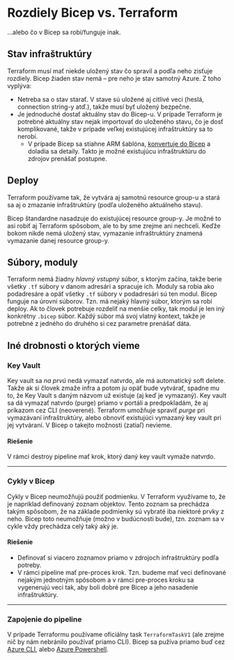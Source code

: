# Rozdiely Bicep vs. Terraform

…alebo čo v Bicep sa robí/funguje inak.

## Stav infraštruktúry

Terraform musí mať niekde uložený stav čo spravil a podľa neho zisťuje rozdiely.
Bicep žiaden stav nemá – pre neho je stav samotný Azure. Z toho vyplýva:

- Netreba sa o stav starať. V stave sú uložené aj citlivé veci (heslá, connection string-y atď.), takže musí byť uložený bezpečne.
- Je jednoduché dostať aktuálny stav do Bicep-u. V prípade Terraform je potrebné aktuálny stav nejak importovať do uloženého
  stavu, čo je dosť komplikované, takže v prípade veľkej existujúcej infraštruktúry sa to nerobí.
  - V prípade Bicep sa stiahne ARM šablóna, [konvertuje do Bicep](https://bicepdemo.z22.web.core.windows.net) a doladia sa detaily.
Takto je možné existujúcu infraštruktúru do zdrojov prenášať postupne.

## Deploy

Terraform používame tak, že vytvára aj samotnú resource group-u a stará sa aj o zmazanie infraštruktúry (podľa uloženého
aktuálneho stavu).

Bicep štandardne nasadzuje do existujúcej resource group-y. Je možné to asi robiť aj Terraform spôsobom, ale to by sme zrejme
ani nechceli. Keďže bokom nikde nemá uložený stav, vymazanie infraštruktúry znamená vymazanie danej resource group-y.

## Súbory, moduly

Terraform nemá žiadny *hlavný vstupný* súbor, s ktorým začína, takže berie všetky `.tf` súbory v danom adresári a spracuje ich.
Moduly sa robia ako podadresáre a opäť všetky `.tf` súbory v podadresári sú ten modul. Bicep funguje na úrovni súborov. Tzn.
má nejaký hlavný súbor, ktorým sa robí deploy. Ak to človek potrebuje rozdeliť na menšie celky, tak modul je len iný konkrétny
`.bicep` súbor. Každý súbor má svoj vlatný kontext, takže je potrebné z jedného do druhého si cez parametre prenášať dáta.

## Iné drobnosti o ktorých vieme

### Key Vault

Key vault sa *na prvú* nedá vymazať natvrdo, ale má automatický soft delete. Takže ak si človek zmaže infra a potom ju opäť
bude vytvárať, spadne mu to, že Key Vault s daným názvom už existuje (aj keď je vymazaný). Key vault sa dá vymazať natvrdo
(purge) priamo v portáli a predpokladám, že aj príkazom cez CLI (neoverené). Terraform umožňuje spraviť _purge_ pri vymazávaní
infraštruktúry, alebo obnoviť existujúci vymazaný key vault pri jej vytváraní. V Bicep o takejto možnosti (zatiaľ) nevieme.

#### Riešenie

V rámci destroy pipeline mať krok, ktorý daný key vault vymaže natvrdo.

---

### Cykly v Bicep

Cykly v Bicep neumožňujú použiť podmienku. V Terraform využívame to, že je napríklad definovaný zoznam objektov.
Tento zoznam sa prechádza takým spôsobom, že na základe podmienky sú vybraté iba niektoré prvky z neho. Bicep toto neumožňuje
(možno v budúcnosti bude), tzn. zoznam sa v cykle vždy prechádza celý taký aký je.

#### Riešenie

- Definovať si viacero zoznamov priamo v zdrojoch infraštruktúry podľa potreby.
- V rámci pipeline mať pre-proces krok. Tzn. budeme mať veci definované nejakým jednotným spôsobom a v rámci pre-proces
  kroku sa vygenerujú veci tak, aby boli dobré pre Bicep a jeho nasadenie infraštruktúry.

---

### Zapojenie do pipeline

V prípade Terraformu používame oficiálny task `TerraformTaskV1` (ale zrejme nič by nám nebránilo používať priamo CLI).
Bicep sa pužíva priamo buď cez [Azure CLI](docs.microsoft.com/en-us/cli/azure/install-azure-cli-windows),
alebo [Azure Powershell](https://docs.microsoft.com/en-us/powershell/azure/install-az-ps?view=azps-5.8.0).

